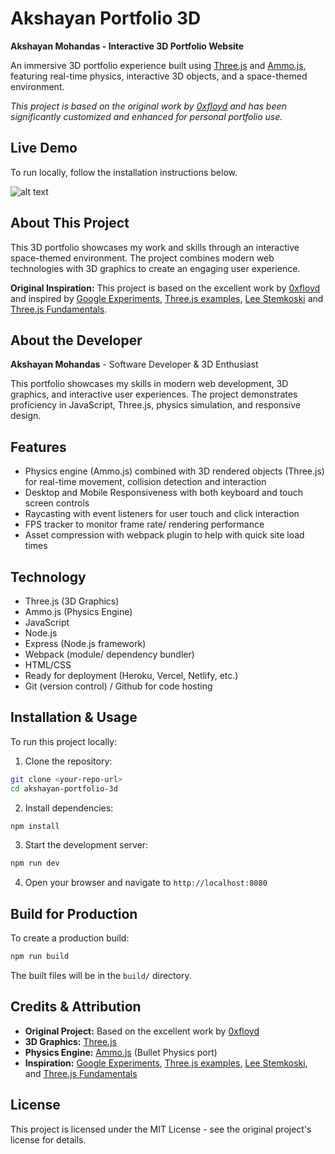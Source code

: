 # Akshayan Portfolio 3D

**Akshayan Mohandas - Interactive 3D Portfolio Website**

An immersive 3D portfolio experience built using [Three.js](https://github.com/mrdoob/three.js) and [Ammo.js](https://github.com/kripken/ammo.js), featuring real-time physics, interactive 3D objects, and a space-themed environment.

_This project is based on the original work by [0xfloyd](https://github.com/0xfloyd) and has been significantly customized and enhanced for personal portfolio use._

## Live Demo

To run locally, follow the installation instructions below.

![alt text](/portfolio_2020.gif)

## About This Project

This 3D portfolio showcases my work and skills through an interactive space-themed environment. The project combines modern web technologies with 3D graphics to create an engaging user experience.

**Original Inspiration:** This project is based on the excellent work by [0xfloyd](https://github.com/0xfloyd) and inspired by [Google Experiments](https://experiments.withgoogle.com/), [Three.js examples](https://threejs.org/), [Lee Stemkoski](https://home.adelphi.edu/~stemkoski/) and [Three.js Fundamentals](https://threejsfundamentals.org/).

## About the Developer

**Akshayan Mohandas** - Software Developer & 3D Enthusiast

This portfolio showcases my skills in modern web development, 3D graphics, and interactive user experiences. The project demonstrates proficiency in JavaScript, Three.js, physics simulation, and responsive design.

## Features

- Physics engine (Ammo.js) combined with 3D rendered objects (Three.js) for real-time movement, collision detection and interaction
- Desktop and Mobile Responsiveness with both keyboard and touch screen controls
- Raycasting with event listeners for user touch and click interaction
- FPS tracker to monitor frame rate/ rendering performance
- Asset compression with webpack plugin to help with quick site load times

## Technology

- Three.js (3D Graphics)
- Ammo.js (Physics Engine)
- JavaScript
- Node.js
- Express (Node.js framework)
- Webpack (module/ dependency bundler)
- HTML/CSS
- Ready for deployment (Heroku, Vercel, Netlify, etc.)
- Git (version control) / Github for code hosting

## Installation & Usage

To run this project locally:

1. Clone the repository:

```bash
git clone <your-repo-url>
cd akshayan-portfolio-3d
```

2. Install dependencies:

```bash
npm install
```

3. Start the development server:

```bash
npm run dev
```

4. Open your browser and navigate to `http://localhost:8080`

## Build for Production

To create a production build:

```bash
npm run build
```

The built files will be in the `build/` directory.

## Credits & Attribution

- **Original Project:** Based on the excellent work by [0xfloyd](https://github.com/0xfloyd)
- **3D Graphics:** [Three.js](https://github.com/mrdoob/three.js)
- **Physics Engine:** [Ammo.js](https://github.com/kripken/ammo.js) (Bullet Physics port)
- **Inspiration:** [Google Experiments](https://experiments.withgoogle.com/), [Three.js examples](https://threejs.org/), [Lee Stemkoski](https://home.adelphi.edu/~stemkoski/), and [Three.js Fundamentals](https://threejsfundamentals.org/)

## License

This project is licensed under the MIT License - see the original project's license for details.
